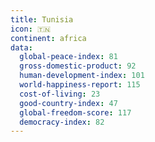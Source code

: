 ```yaml
---
title: Tunisia
icon: 🇹🇳
continent: africa
data:
  global-peace-index: 81
  gross-domestic-product: 92
  human-development-index: 101
  world-happiness-report: 115
  cost-of-living: 23
  good-country-index: 47
  global-freedom-score: 117
  democracy-index: 82
---
```


